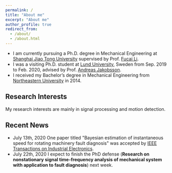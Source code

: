 ```yaml
---
permalink: /
title: "About me"
excerpt: "About me"
author_profile: true
redirect_from: 
  - /about/
  - /about.html
---
```



* I am currently pursuing a Ph.D. degree in Mechanical Engineering at [Shanghai Jiao Tong University](https://www.sjtu.edu.cn/) supervised by Prof. [Fucai Li](http://me.sjtu.edu.cn/teacher_directory1/2280.html).
* I was a visiting Ph.D. student at [Lund University](https://www.lunduniversity.lu.se/), Sweden from Sep. 2019 to Feb. 2020, advised by Prof. [Andreas Jakobsson](http://www.maths.lu.se/staff/andreas-jakobsson/). 
* I received my Bachelor’s degree in Mechanical Engineering from [Northeastern University](http://www.neu.edu.cn/) in 2014.


## Research Interests
My research interests are mainly in signal processing and motion detection. 


## Recent News
* July 13th, 2020 
One paper titled "Bayesian estimation of instantaneous speed for rotating machinery fault diagnosis" was accepted by [IEEE Transactions on Industrial Electronics](https://ieeexplore.ieee.org/xpl/RecentIssue.jsp?punumber=41).
* July 22th, 2020 
I expect to finish the PhD defense (**Research on nonstationary signal time-frequency analysis of mechanical system with application to fault diagnosis**) next week.
